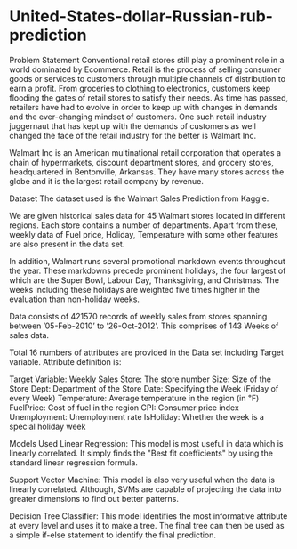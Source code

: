 # United-States-dollar-Russian-rub-prediction
Problem Statement
Conventional retail stores still play a prominent role in a world dominated by Ecommerce. Retail is the process of selling consumer goods or services to customers through multiple channels of distribution to earn a profit. From groceries to clothing to electronics, customers keep flooding the gates of retail stores to satisfy their needs. As time has passed, retailers have had to evolve in order to keep up with changes in demands and the ever-changing mindset of customers. One such retail industry juggernaut that has kept up with the demands of customers as well changed the face of the retail industry for the better is Walmart Inc.

Walmart Inc is an American multinational retail corporation that operates a chain of hypermarkets, discount department stores, and grocery stores, headquartered in Bentonville, Arkansas. They have many stores across the globe and it is the largest retail company by revenue.

Dataset
The dataset used is the Walmart Sales Prediction from Kaggle.

We are given historical sales data for 45 Walmart stores located in different regions. Each store contains a number of departments. Apart from these, weekly data of Fuel price, Holiday, Temperature with some other features are also present in the data set.

In addition, Walmart runs several promotional markdown events throughout the year. These markdowns precede prominent holidays, the four largest of which are the Super Bowl, Labour Day, Thanksgiving, and Christmas. The weeks including these holidays are weighted five times higher in the evaluation than non-holiday weeks.

Data consists of 421570 records of weekly sales from stores spanning between ’05-Feb-2010’ to ’26-Oct-2012’. This comprises of 143 Weeks of sales data.

Total 16 numbers of attributes are provided in the Data set including Target variable. Attribute definition is:

Target Variable: Weekly Sales
Store: The store number
Size: Size of the Store
Dept: Department of the Store
Date: Specifying the Week (Friday of every Week)
Temperature: Average temperature in the region (in ℉)
FuelPrice: Cost of fuel in the region
CPI: Consumer price index
Unemployment: Unemployment rate
IsHoliday: Whether the week is a special holiday week

Models Used
Linear Regression: This model is most useful in data which is linearly correlated. It simply finds the "Best fit coefficients" by using the standard linear regression formula.

Support Vector Machine: This model is also very useful when the data is linearly correlated. Although, SVMs are capable of projecting the data into greater dimensions to find out better patterns.

Decision Tree Classifier: This model identifies the most informative attribute at every level and uses it to make a tree. The final tree can then be used as a simple if-else statement to identify the final prediction.
